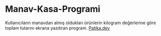 # Manav-Kasa-Programi
Kullanıcıların manavdan almış oldukları ürünlerin kilogram değerlerine göre toplam tutarını ekrana yazdıran program.
[Patika.dev](https://www.patika.dev/tr)